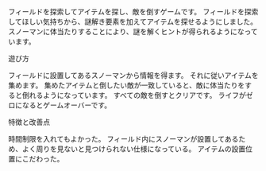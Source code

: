 フィールドを探索してアイテムを探し、敵を倒すゲームです。
フィールドを探索してほしい気持ちから、謎解き要素を加えてアイテムを探せるようにしました。
スノーマンに体当たりすることにより、謎を解くヒントが得られるようになっています。

遊び方

フィールドに設置してあるスノーマンから情報を得ます。
それに従いアイテムを集めます。
集めたアイテムと倒したい敵が一致していると、敵に体当たりをすると倒れるようになっています。
すべての敵を倒すとクリアです。
ライフがゼロになるとゲームオーバーです。


特徴と改善点

時間制限を入れてもよかった。
フィールド内にスノーマンが設置してあるため、よく周りを見ないと見つけられない仕様になっている。
アイテムの設置位置にこだわった。
